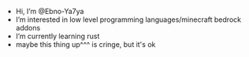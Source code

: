 - Hi, I’m @Ebno-Ya7ya
- I’m interested in low level programming languages/minecraft bedrock addons
- I’m currently learning rust
- maybe this thing up^^^ is cringe, but it's ok 

<!---
Ebno-Ya7ya/Ebno-Ya7ya is a ✨ special ✨ repository because its `README.md` (this file) appears on your GitHub profile.
You can click the Preview link to take a look at your changes.
--->
